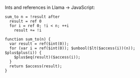 Ints and references in Llama -> JavaScript:

```
sum_to n = !result after
  result = ref 0
  for i = ref 0; !i < n; ++i
    result += !i

```

```
function sum_to(n) {
  var result = ref($int(0));
  for (var i = ref($int(0)); $unbool($lt($access(i))(n)); $plus$plus(i)) {
    $plus$eq(result)($access(i));
  }
  return $access(result);
}
```
